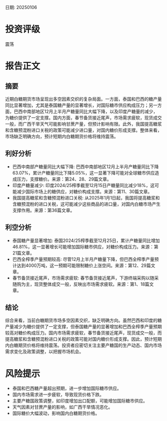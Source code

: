 
日期: 20250106

# 投资评级

震荡

# 报告正文

## 摘要

近期白糖期货市场呈现出多空因素交织的复杂局面。一方面，泰国和巴西的糖产量同比显著增加，尤其是泰国糖产量的显著增长，对国际糖市供应构成压力；另一方面，巴西中南部地区12月上半月产糖量同比大幅下降，以及印度产糖量的减少，为糖价提供了一定支撑。国内方面，春节备货接近尾声，市场需求疲软，现货成交一般，而广西干旱天气可能影响甘蔗产量，但预计影响有限。此外，我国提高糖浆和含糖预混粉进口关税的政策可能减少进口量，对国内糖价形成支撑。整体来看，市场缺乏明确方向，预计短期内白糖期货价格将维持震荡。

## 利好分析

* 巴西中南部产糖量同比大幅下降: 巴西中南部地区12月上半月产糖量同比下降63.07%，累计产糖量同比下降5.05%，这一显著下降可能对全球糖市供应造成压力，支撑糖价。来源：第24、28、29篇文章。
* 印度产糖量减少: 印度2024/25榨季截至12月15日产糖量同比减少18%，这可能减少国际市场上的糖供应，对糖价构成支撑。来源：第11、30篇文章。
* 我国提高糖浆和含糖预混粉进口关税: 从2025年1月1日起，我国将提高糖浆和含糖预混粉的进口关税，这可能减少这些商品的进口量，对国内白糖市场产生支撑作用。来源：第36篇文章。

## 利空分析

* 泰国糖产量显著增加: 泰国2024/25榨季截至12月25日，累计产糖量同比增加46.81%，这一显著增长可能增加国际糖市供应，对糖价构成压力。来源：第21篇文章。
* 巴西全榨季产量预期较高: 尽管12月上半月产糖量下降，但巴西全榨季产量预计达到4000万吨，这一预期可能限制糖价上涨空间。来源：第12、29篇文章。
* 春节备货接近尾声，市场需求疲软: 春节备货接近尾声，下游终端采购以随采随购为主，现货整体成交一般，反映出市场需求疲软。来源：第1、18篇文章。

## 结论

综合来看，当前白糖期货市场多空因素交织，缺乏明确方向。虽然巴西和印度的糖产量减少为糖价提供了一定支撑，但泰国糖产量的显著增加和巴西全榨季产量预期较高对糖价构成压力。国内市场需求疲软，春节备货接近尾声，现货成交一般，而提高糖浆和含糖预混粉进口关税的政策可能对国内糖价形成支撑。因此，预计短期内白糖期货价格将维持震荡。投资者应密切关注主要产糖国的生产动态、国内市场需求变化及政策调整，以把握市场机会。

# 风险提示

* 泰国和巴西糖产量超出预期，进一步增加国际糖市供应。
* 国内市场需求进一步疲软，导致现货价格下跌。
* 主要产糖国政策调整，如印度增加出口配额，可能增加国际糖市供应。
* 天气因素对甘蔗产量的影响，如广西干旱情况恶化。
* 国际糖价大幅波动，影响国内白糖期货价格。
